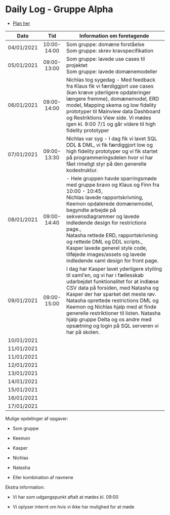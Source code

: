 # Daily Log - Gruppe Alpha
- [Plan her](https://github.com/kasp470f/1semester/projects)

| Dato       | Tid | Information om foretagende                                               |
|:----------:|:-----:|--------------------------------------------------------------------------|
| 04/01/2021 | 10:00-14:00 | Som gruppe: domæne forståelse <br> Som gruppe: skrev kravspecifikation   |
| 05/01/2021 | 09:00-13:00 | Som gruppe: lavede use cases til projektet <br> Som gruppe: lavede domænemodeller |
| 06/01/2021 | 09:00-14:00 | Nichlas tog sygedag - Med feedback fra Klaus fik vi færdiggjort use cases (kan kræve yderligere opdateringer længere fremme), domænemodel, ERD model, Mapping skema og low fidelity prototyper til Mainview data Dashboard og Restriktions View side. Vi mødes igen kl. 9:00 7/1 og går videre til high fidelity prototyper |
| 07/01/2021 | 09:00-13:30 |  Nichlas var syg - I dag fik vi lavet SQL DDL & DML, vi fik færdiggjort low og high fidelity prototyper og vi fik startet på programmeringsdelen hvor vi har fået rimeligt styr på den generelle kodestruktur.|
| 08/01/2021 | 09:00-14:40 | - Hele gruppen havde sparringsmøde med gruppe bravo og Klaus og Finn fra 10:00 - 10:45, <br> Nichlas lavede rapportskrivning, <br> Keemon opdaterede domænemodel, begyndte arbejde på sekvensdiagrammer og lavede indledende design for restrictions page., <br> Natasha rettede ERD, rapportskrivning og rettede DML og DDL scripts., <br> Kasper lavede generel style code, tilføjede images/assets og lavede indledende xaml design for front page. |
| 09/01/2021 | 09:00-15:00 | I dag har Kasper lavet yderligere styiling til xaml'en, og vi har i fællesskab udarbejdet funktionalitet for at indlæse CSV data på forsiden, med Natasha og Kasper der har sparket det meste røv. Natasha oprettede restrictions DML og Keemon og Nichlas hjalp med at finde generelle restriktioner til listen. Natasha hjalp gruppe Delta og os andre med opsætning og login på SQL serveren vi har på skolen. |
| 10/01/2021 |       |                                                                   |
| 11/01/2021 |       |                                                                   |
| 11/01/2021 |       |                                                                   |
| 12/01/2021 |       |                                                                   |
| 13/01/2021 |       |                                                                   |
| 14/01/2021 |       |                                                                   |
| 15/01/2021 |       |                                                                   |
| 16/01/2021 |       |                                                                   |
| 17/01/2021 |       |                                                                   |

Mulige opdelinger af opgaver:

-   Som gruppe

-   Keemon

-   Kasper

-   Nichlas

-   Natasha

-   Eller kombination af navnene


Ekstra information:

-   Vi har som udgangspunkt aftalt at mødes kl. 09:00

-   Vi oplyser internt om hvis vi ikke har mulighed for at møde
